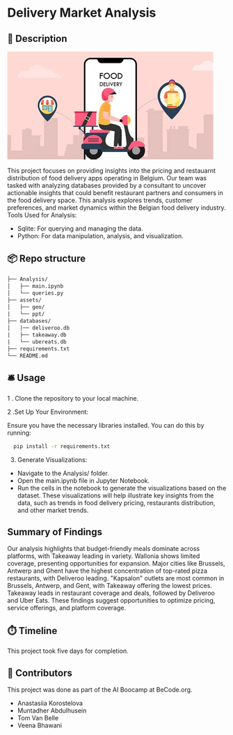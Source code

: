 # Delivery Market Analysis 
## 🏢 Description

![Image](/assets/fooddelivery.jpg)

This project focuses on providing insights into the pricing and restauarnt distribution of food delivery apps operating in Belgium. Our team was tasked with analyzing databases provided by a consultant to uncover actionable insights that could benefit restaurant partners and consumers in the food delivery space. This analysis explores trends, customer preferences, and market dynamics within the Belgian food delivery industry.
Tools Used for Analysis:
- Sqlite: For querying and managing the data.
- Python: For data manipulation, analysis, and visualization.


## 📦 Repo structure

```
├── Analysis/
│   ├── main.ipynb
│   └── queries.py
├── assets/
│   ├── geo/
|   └── ppt/
├── databases/
│   |── deliveroo.db
|   ├── takeaway.db
|   └── ubereats.db
├── requirements.txt
└── README.md

```

## 🛎️ Usage

1 . Clone the repository to your local machine.

2 .Set Up Your Environment:

Ensure you have the necessary libraries installed. You can do this by running:

```bash
  pip install -r requirements.txt
```

3. Generate Visualizations:

- Navigate to the Analysis/ folder.
- Open the main.ipynb file in Jupyter Notebook.
- Run the cells in the notebook to generate the visualizations based on the dataset.
These visualizations will help illustrate key insights from the data, such as trends in food delivery pricing, restaurants distribution, and other market trends.

## Summary of Findings
Our analysis highlights that budget-friendly meals dominate across platforms, with Takeaway leading in variety. Wallonia shows limited coverage, presenting opportunities for expansion. Major cities like Brussels, Antwerp and Ghent have the highest concentration of top-rated pizza restaurants, with Deliveroo leading. "Kapsalon" outlets are most common in Brussels, Antwerp, and Gent, with Takeaway offering the lowest prices. Takeaway leads in restaurant coverage and deals, followed by Deliveroo and Uber Eats. These findings suggest opportunities to optimize pricing, service offerings, and platform coverage.

## ⏱️ Timeline

This project took five days for completion.

## 📌 Contributors
This project was done as part of the AI Boocamp at BeCode.org. 
* Anastasiia Korostelova
* Muntadher Abdulhusein 
* Tom Van Belle
* Veena Bhawani
